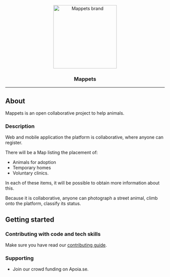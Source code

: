 <!-- PROJECT LOGO -->
<p align="center">
  <a href="https://github.com/Mappets">
    <img src="https://avatars3.githubusercontent.com/u/57954053?s=200&v=4" width="200px" alt="Mappets brand">
  </a>

  <h3 align="center">Mappets</h3>
</p>

----

## About 

Mappets is an open collaborative project to help animals.

### Description

Web and mobile application the platform is collaborative, where anyone can register.

There will be a Map listing the placement of:

* Animals for adoption
* Temporary homes
* Voluntary clinics.

In each of these items, it will be possible to obtain more information about this.

Because it is collaborative, anyone can photograph a street animal, climb onto the platform, classify its status.

## Getting started

### Contributing with code and tech skills

Make sure you have read our [contributing guide](CONTRIBUTING.md).

### Supporting

* Join our crowd funding on Apoia.se.
